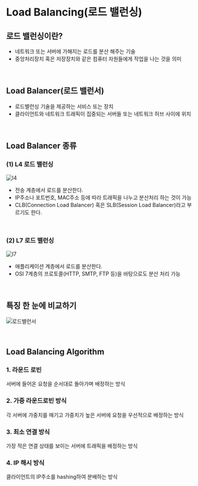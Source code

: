 # Load Balancing(로드 밸런싱)
## 로드 밸런싱이란?
- 네트워크 또는 서버에 가해지는 로드를 분산 해주는 기술
- 중앙처리장치 혹은 저장장치와 같은 컴퓨터 자원들에게 작업을 나는 것을 의미 

<br>

## Load Balancer(로드 밸런서)
- 로드밸런싱 기술을 제공하는 서비스 또는 장치
- 클라이언트와 네트워크 트래픽이 집중되는 서버들 또는 네트워크 허브 사이에 위치

<br>

## Load Balancer 종류
### **(1) L4 로드 밸런싱**
![l4](https://user-images.githubusercontent.com/63101648/125741001-501ec659-dbde-4cd5-8bec-bbe131fb5030.png)

- 전송 계층에서 로드를 분산한다.
- IP주소나 포트번호, MAC주소 등에 따라 트래픽을 나누고 분산처리 하는 것이 가능 
- CLB(Connection Load Balancer) 혹은 SLB(Session Load Balancer)라고 부르기도 한다.

<br>

### **(2) L7 로드 밸런싱**
![l7](https://user-images.githubusercontent.com/63101648/125741034-5ca914f9-27cc-42ed-ac14-7b38a3c6c3c8.png)

- 애플리케이션 계층에서 로드를 분산한다. 
- OSI 7계층의 프로토콜(HTTP, SMTP, FTP 등)을 바탕으로도 분산 처리 가능 

<br>

## **특징 한 눈에 비교하기**
![로드밸런서](https://user-images.githubusercontent.com/63101648/125739575-c334b8c0-ddfb-497c-97cd-165a07f14098.png)


<br>

## Load Balancing Algorithm
### **1. 라운드 로빈**
서버에 들어온 요청을 순서대로 돌아가며 배정하는 방식

### **2. 가중 라운드로빈 방식**
각 서버에 가중치를 매기고 가중치가 높은 서버에 요청을 우선적으로 배정하는 방식

### **3. 최소 연결 방식**
가장 적은 연결 상태를 보이는 서버에 트래픽을 배정하는 방식

### **4. IP 해시 방식**
클라이언트의 IP주소를 hashing하여 분배하는 방식 